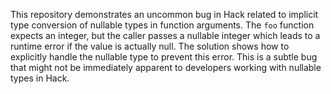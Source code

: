 This repository demonstrates an uncommon bug in Hack related to implicit type conversion of nullable types in function arguments. The `foo` function expects an integer, but the caller passes a nullable integer which leads to a runtime error if the value is actually null.  The solution shows how to explicitly handle the nullable type to prevent this error. This is a subtle bug that might not be immediately apparent to developers working with nullable types in Hack.